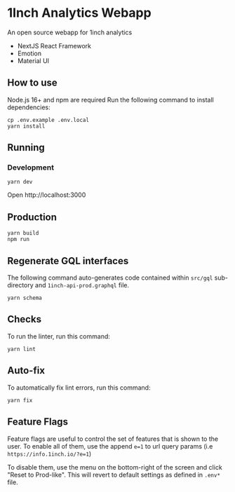 # 1Inch Analytics Webapp
An open source webapp for 1inch analytics

- NextJS React Framework
- Emotion
- Material UI

## How to use

Node.js 16+ and npm are required
Run the following command to install dependencies:

```shell
cp .env.example .env.local
yarn install
```

## Running
### Development

```shell
yarn dev
```

Open http://localhost:3000

## Production
```shell
yarn build
npm run
```

## Regenerate GQL interfaces
The following command auto-generates code contained within `src/gql` sub-directory and `1inch-api-prod.graphql` file.

```shell
yarn schema
```

## Checks
To run the linter, run this command:

```shell
yarn lint
```

## Auto-fix
To automatically fix lint errors, run this command:

```shell
yarn fix
```

## Feature Flags
Feature flags are useful to control the set of features that is shown to the user. To enable all of them, use the append `e=1` to url query params (i.e `https://info.1inch.io/?e=1`)

To disable them, use the menu on the bottom-right of the screen and click "Reset to Prod-like". This will revert to default settings as defined in `.env*` file.


